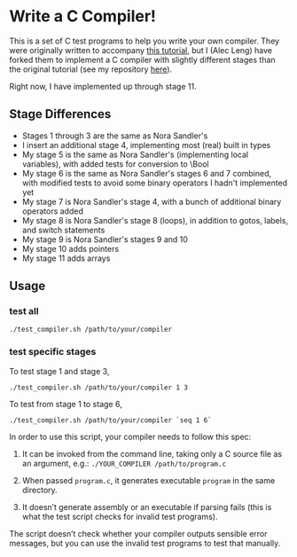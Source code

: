 # Write a C Compiler!

This is a set of C test programs to help you write your own compiler. They were originally written to accompany [this tutorial](https://norasandler.com/2017/11/29/Write-a-Compiler.html), but I (Alec Leng) have forked them to implement a C compiler with slightly different stages than the original tutorial (see my repository [here](https://github.com/AMLeng/IncrementalC)). 

Right now, I have implemented up through stage 11.

## Stage Differences
* Stages 1 through 3 are the same as Nora Sandler's
* I insert an additional stage 4, implementing most (real) built in types
* My stage 5 is the same as Nora Sandler's (implementing local variables), with added tests for conversion to \Bool
* My stage 6 is the same as Nora Sandler's stages 6 and 7 combined, with modified tests to avoid some binary operators I hadn't implemented yet
* My stage 7 is Nora Sandler's stage 4, with a bunch of additional binary operators added
* My stage 8 is Nora Sandler's stage 8 (loops), in addition to gotos, labels, and switch statements
* My stage 9 is Nora Sandler's stages 9 and 10
* My stage 10 adds pointers
* My stage 11 adds arrays

## Usage

### test all
```
./test_compiler.sh /path/to/your/compiler
```

### test specific stages
To test stage 1 and stage 3,
```
./test_compiler.sh /path/to/your/compiler 1 3
```
To test from stage 1 to stage 6,
```
./test_compiler.sh /path/to/your/compiler `seq 1 6`
```

In order to use this script, your compiler needs to follow this spec:

1. It can be invoked from the command line, taking only a C source file as an argument, e.g.: `./YOUR_COMPILER /path/to/program.c`

2. When passed `program.c`, it generates executable `program` in the same directory.

3. It doesn’t generate assembly or an executable if parsing fails (this is what the test script checks for invalid test programs).

The script doesn’t check whether your compiler outputs sensible error messages, but you can use the invalid test programs to test that manually.

